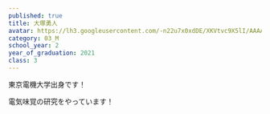 ```yaml
---
published: true
title: 大塚勇人
avatar: https://lh3.googleusercontent.com/-n22u7x0xdDE/XKVtvc9X5lI/AAAAAAABvro/-px9WEf3QEQTrHGGBNMV3rBXpwF-N_E6gCE0YBhgL/google-photo-of-me.PNG
category: 03_M
school_year: 2
year_of_graduation: 2021
class: 3
---
```

東京電機大学出身です！

電気味覚の研究をやっています！